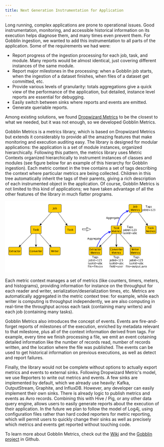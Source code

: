 ```yaml
---
title: Next Generation Instrumentation for Application
---
```


Long running, complex applications are prone to operational issues. Good instrumentation, monitoring, and accessible historical information on its execution helps diagnose them, and many times even prevent them. For Gobblin ingestion, we wanted to add this instrumentation to all parts of the application. Some of the requirements we had were:

* Report progress of the ingestion processing for each job, task, and module. Many reports would be almost identical, just covering different instances of the same module.
* Report major milestones in the processing: when a Gobblin job starts, when the ingestion of a dataset finishes, when files of a dataset get committed, etc.
* Provide various levels of granularity: totals aggregations give a quick view of the performance of the application, but detailed, instance level reports are essential for debugging.
* Easily switch between sinks where reports and events are emitted.
* Generate queriable reports.

Among existing solutions, we found <a href="http://metrics.dropwizard.io/">Dropwizard Metrics</a> to be the closest to what we needed, but it was not enough, so we developed Gobblin Metrics.

Gobblin Metrics is a metrics library, which is based on Dropwizard Metrics but extends it considerably to provide all the amazing features that make monitoring and execution auditing easy. The library is designed for modular applications: the application is a set of module instances, organized hierarchically. Following this pattern, the metrics library uses Metric Contexts organized hierarchically to instrument instances of classes and modules (see figure below for an example of this hierarchy for Gobblin ingestion). Each metric context in the tree contains a set of tags describing the context where particular metrics are being collected. Children in this tree automatically inherit the tags of their parents, giving a rich description of each instrumented object in the application. Of course, Gobblin Metrics is not limited to this kind of applications; we have taken advantage of all the other features of the library in much flatter programs.

![Gobblin Metrics Example](../../static/img/Gobblin-Metrics-Example.png)

Each metric context manages a set of metrics (like counters, timers, meters, and histograms), providing information for instance on the throughput for each reader and writer, serialization/deserialization times, etc. Metrics are automatically aggregated in the metric context tree: for example, while each writer is computing is throughput independently, we are also computing in real-time the throughput across each task (containing many writers) and each job (containing many tasks).

Gobblin Metrics also introduces the concept of events. Events are fire-and-forget reports of milestones of the execution, enriched by metadata relevant to that milestone, plus all of the context information derived from tags. For example, every time we finish processing a file, we emit an event cotaining detailed information like the number of records read, number of records written, and the location where the file was published. The events can be used to get historical information on previous executions, as well as detect and report failures.

Finally, the library would not be complete without options to actually export metrics and events to external sinks. Following Dropwizard Metric's model, we use Reporters to write out metrics and events. A few sinks are implemented by default, which we already use heavily: Kafka, OutputStream, Graphite, and InfluxDB. However, any developer can easily implement their own sinks. There is already logic to publish metrics and events as Avro records. Combining this with Hive / Pig, or any other data query engine, allows users to easily generate reports about the execution of their application. In the future we plan to follow the model of Log4j, using configuration files rather than hard coded reporters for metric reporting, which will permit users to quickly change their sinks as well as precisely which metrics and events get reported without touching code.

To learn more about Gobblin Metrics, check out the <a href="https://gobblin.readthedocs.io/en/latest/metrics/Gobblin-Metrics/">Wiki</a> and the <a href="https://github.com/apache/gobblin">Gobblin project</a> in Github.

